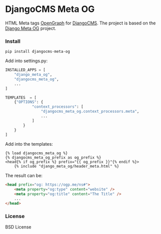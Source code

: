 # DjangoCMS Meta OG


HTML Meta tags [OpenGraph](https://ogp.me/) for [DjangoCMS](https://www.django-cms.org/).
The project is based on the [Django Meta OG](https://gitlab.nic.cz/django-apps/django-meta-og) project.

### Install

`pip install djangocms-meta-og`


Add into settings.py:

```python
INSTALLED_APPS = [
    "django_meta_og",
    "djangocms_meta_og",
    ...
]

TEMPLATES  = [
    {"OPTIONS": {
            "context_processors": [
                "djangocms_meta_og.context_processors.meta",
                ...
            ]
        }
    }
]
```

Add into the templates:

```django
{% load djangocms_meta_og %}
{% djangocms_meta_og_prefix as og_prefix %}
<head{% if og_prefix %} prefix="{{ og_prefix }}"{% endif %}>
    {% include "django_meta_og/header_meta.html" %}
```

The result can be:

```html
<head prefix="og: https://ogp.me/ns#">
    <meta property="og:type" content="website" />
    <meta property="og:title" content="The Title" />
    ...
</head>
```

### License

BSD License
